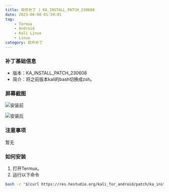 ```yaml
---
title: 软件补丁 | KA_INSTALL_PATCH_230608
date: 2023-06-08 01:59:01
tag: 
    - Termux
    - Android
    - Kali Linux
    - Linux
category: 软件补丁
---
```


### 补丁基础信息
- 版本：KA_INSTALL_PATCH_230608
- 简介：将之前版本kali的bash切换成zsh。

### 屏幕截图
![安装前](https://image.hestudio.org/img/2023/06/08/64812660bf73c.jpg)

![安装后](https://image.hestudio.org/img/2023/06/08/64812687cc239.jpg)

### 注意事项
暂无

### 如何安装
1. 打开Termux。
2. 运行以下命令

```sh
bash -c "$(curl https://res.hestudio.org/kali_for_android/patch/ka_install_patch_230608)"
```

<Share colorful />
